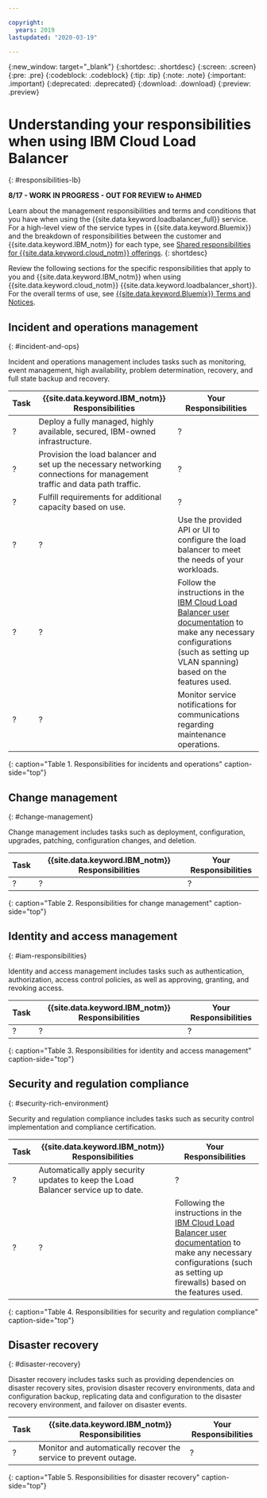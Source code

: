 ```yaml
---

copyright:
  years: 2019
lastupdated: "2020-03-19"

---
```


{:new_window: target="_blank"}
{:shortdesc: .shortdesc}
{:screen: .screen}
{:pre: .pre}
{:codeblock: .codeblock}
{:tip: .tip}
{:note: .note}
{:important: .important}
{:deprecated: .deprecated}
{:download: .download}
{:preview: .preview}

# Understanding your responsibilities when using IBM Cloud Load Balancer
{: #responsibilities-lb}

**8/17 - WORK IN PROGRESS - OUT FOR REVIEW to AHMED**

Learn about the management responsibilities and terms and conditions that you have when using the {{site.data.keyword.loadbalancer_full}} service. For a high-level view of the service types in {{site.data.keyword.Bluemix}} and the breakdown of responsibilities between the customer and {{site.data.keyword.IBM_notm}} for each type, see [Shared responsibilities for {{site.data.keyword.cloud_notm}} offerings](/docs/overview?topic=overview-shared-responsibilities).
{: shortdesc}

Review the following sections for the specific responsibilities that apply to you and {{site.data.keyword.IBM_notm}} when using {{site.data.keyword.cloud_notm}} {{site.data.keyword.loadbalancer_short}}. For the overall terms of use, see [{{site.data.keyword.Bluemix}} Terms and Notices](/docs/overview/terms-of-use?topic=overview-terms).

## Incident and operations management
{: #incident-and-ops}

Incident and operations management includes tasks such as monitoring, event management, high availability, problem determination, recovery, and full state backup and recovery.

| Task | {{site.data.keyword.IBM_notm}} Responsibilities |  Your Responsibilities |
|----------|-----------------------|-----------------------|
| ? | Deploy a fully managed, highly available, secured, IBM-owned infrastructure. | ? |  
| ? | Provision the load balancer and set up the necessary networking connections for management traffic and data path traffic. | ? |
| ? | Fulfill requirements for additional capacity based on use. | ? |
| ? |  ? | Use the provided API or UI to configure the load balancer to meet the needs of your workloads. |
| ? | ? | Follow the instructions in the [IBM Cloud Load Balancer user documentation](/docs/loadbalancer-service?topic=loadbalancer-service-getting-started#getting-started) to make any necessary configurations (such as setting up VLAN spanning) based on the features used. |
| ? | ? | Monitor service notifications for communications regarding maintenance operations. |
{: caption="Table 1. Responsibilities for incidents and operations" caption-side="top"}

## Change management
{: #change-management}

Change management includes tasks such as deployment, configuration, upgrades, patching, configuration changes, and deletion.

| Task | {{site.data.keyword.IBM_notm}} Responsibilities | Your Responsibilities |
|----------|-----------------------|-----------------------|
| ? | ? | ? |
{: caption="Table 2. Responsibilities for change management" caption-side="top"}

## Identity and access management
{: #iam-responsibilities}

Identity and access management includes tasks such as authentication, authorization, access control policies, as well as approving, granting, and revoking access.

| Task | {{site.data.keyword.IBM_notm}} Responsibilities | Your Responsibilities |
|----------|-----------------------|-----------------------|
| ? | ? | ? |
{: caption="Table 3. Responsibilities for identity and access management" caption-side="top"}

## Security and regulation compliance
{: #security-rich-environment}

Security and regulation compliance includes tasks such as security control implementation and compliance certification.

| Task | {{site.data.keyword.IBM_notm}} Responsibilities | Your Responsibilities |
|----------|-----------------------|-----------------------|
| ? | Automatically apply security updates to keep the Load Balancer service up to date. | ? |
| ? | ? | Following the instructions in the [IBM Cloud Load Balancer user documentation](/docs/loadbalancer-service?topic=loadbalancer-service-getting-started#getting-started) to make any necessary configurations (such as setting up firewalls) based on the features used. |
{: caption="Table 4. Responsibilities for security and regulation compliance" caption-side="top"}

## Disaster recovery
{: #disaster-recovery}

Disaster recovery includes tasks such as providing dependencies on disaster recovery sites, provision disaster recovery environments, data and configuration backup, replicating data and configuration to the disaster recovery environment, and failover on disaster events.

| Task | {{site.data.keyword.IBM_notm}} Responsibilities | Your Responsibilities |
|----------|-----------------------|-----------------------|
| ? | Monitor and automatically recover the service to prevent outage. | ? |
{: caption="Table 5. Responsibilities for disaster recovery" caption-side="top"}
